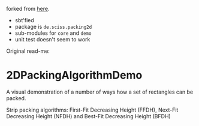 forked from [here](https://github.com/papuja/2DPackingAlgorithmDemo).

- sbt'fied
- package is `de.sciss.packing2d`
- sub-modules for `core` and `demo`
- unit test doesn't seem to work

Original read-me:

2DPackingAlgorithmDemo
======================

A visual demonstration of a number of ways how a set of rectangles can be packed.

Strip packing algorithms: First-Fit Decreasing Height (FFDH), Next-Fit Decreasing Height (NFDH) and Best-Fit Decreasing Height (BFDH)
